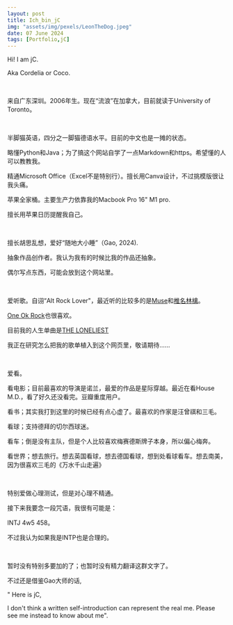 ```yaml
---
layout: post
title: Ich_bin_jC
img: "assets/img/pexels/LeonTheDog.jpeg"
date: 07 June 2024
tags: [Portfolio,jC]
---
```


Hi!  I am jC.

Aka Cordelia or Coco.
 

<br>


来自广东深圳。2006年生。现在“流浪”在加拿大，目前就读于University of Toronto。


<br>


半脚猫英语，四分之一脚猫德语水平。目前的中文也是一摊的状态。

略懂Python和Java；为了搞这个网站自学了一点Markdown和https。希望懂的人可以教教我。

精通Microsoft Office（Excel不是特别行）。擅长用Canva设计，不过挑模版很让我头痛。

苹果全家桶。主要生产力依靠我的Macbook Pro 16" M1 pro.

擅长用苹果日历提醒我自己。


<br>


擅长胡思乱想，爱好“随地大小睡”（Gao, 2024).

抽象作品创作者。我认为我有的时候比我的作品还抽象。

偶尔写点东西，可能会放到这个网站里。


<br>


爱听歌。自诩“Alt Rock Lover"，最近听的比较多的是[Muse](https://open.spotify.com/artist/12Chz98pHFMPJEknJQMWvI?si=EZrh8HrBThe_wHWBm71Rqg)和[椎名林檎](https://open.spotify.com/artist/2XjqKvB2Xz9IdyjWPIHaXi?si=c9M58xvjRXqoCHHWl86tHQ)。

[One Ok Rock](https://open.spotify.com/artist/7k73EtZwoPs516ZxE72KsO?si=AhL-N5BKTBO14fySLdpPig)也很喜欢。

目前我的人生单曲是[THE LONELIEST](https://open.spotify.com/album/1DFNeS38zvoPkx9wwMEwbc?si=LlYhT0M4QwiVW-25uT1a-w)

我正在研究怎么把我的歌单植入到这个网页里，敬请期待......


<br>


爱看。

看电影；目前最喜欢的导演是诺兰，最爱的作品是星际穿越。最近在看House M.D.，看了好久还没看完。豆瓣重度用户。

看书；其实我打到这里的时候已经有点心虚了。最喜欢的作家是汪曾祺和三毛。

看球；支持德拜的切尔西球迷。

看车；倒是没有主队，但是个人比较喜欢梅赛德斯牌子本身，所以偏心梅奔。

看世界；想去旅行。想去英国看球，想去德国看球，想到处看球看车。想去南美，因为很喜欢三毛的《万水千山走遍》


<br>


特别爱做心理测试，但是对心理不精通。

接下来我要念一段咒语，我很有可能是：

INTJ 4w5 458。

不过我认为如果我是INTP也是合理的。


<br>


暂时没有特别多要加的了；也暂时没有精力翻译这群文字了。

不过还是借鉴Gao大师的话,

" Here is jC,

I  don't think a written self-introduction can represent the real me. Please see me instead to know about me".
